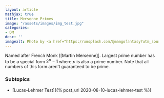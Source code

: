 ```yaml
---
layout: article
mathjax: true
title: Mersenne Primes
image: "/assets/images/img_test.jpg"
categories:
- DM
desc: '' 
imagealt: Photo by <a href="https://unsplash.com/@mangofantasy?utm_source=unsplash&utm_medium=referral&utm_content=creditCopyText">Tim Johnson</a> on <a href="https://unsplash.com/s/photos/logic?utm_source=unsplash&utm_medium=referral&utm_content=creditCopyText">Unsplash</a>
---
```


Named after French Monk [[Martin Mersenne]].
Largest prime number has to be a special form $2^{p} - 1$ where $p$ is also a prime number. Note that all numbers of this form aren't guaranteed to be prime.

### Subtopics
- [Lucas-Lehmer Test]({% post_url 2020-08-10-lucas-lehmer-test %})